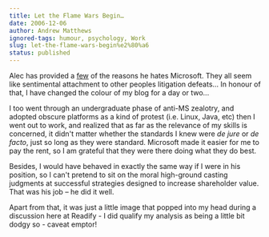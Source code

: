 ```yaml
---
title: Let the Flame Wars Begin…
date: 2006-12-06
author: Andrew Matthews
ignored-tags: humour, psychology, Work
slug: let-the-flame-wars-begin%e2%80%a6
status: published
---
```


Alec has provided a [few](http://alecthegeek.wordpress.com/2006/12/05/why-i-really-dislike-microsoft/) of the reasons he hates Microsoft. They all seem like sentimental attachment to other peoples litigation defeats… In honour of that, I have changed the colour of my blog for a day or two...

I too went through an undergraduate phase of anti-MS zealotry, and adopted obscure platforms as a kind of protest (i.e. Linux, Java, etc) then I went out to work, and realized that as far as the relevance of my skills is concerned, it didn't matter whether the standards I knew were *de jure* or *de facto*, just so long as they were standard. Microsoft made it easier for me to pay the rent, so I am grateful that they were there doing what they do best.

Besides, I would have behaved in exactly the same way if I were in his position, so I can't pretend to sit on the moral high-ground casting judgments at successful strategies designed to increase shareholder value. That was his job – he did it well.

Apart from that, it was just a little image that popped into my head during a discussion here at Readify - I did qualify my analysis as being a little bit dodgy so - caveat emptor!
